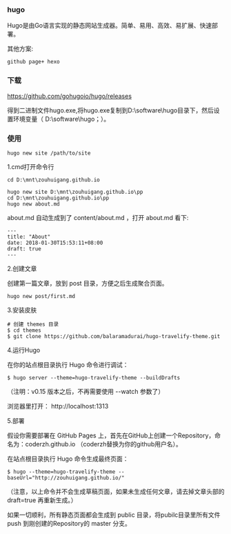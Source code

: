 ### hugo

Hugo是由Go语言实现的静态网站生成器。简单、易用、高效、易扩展、快速部署。


其他方案:

	github page+ hexo 




### 下载

https://github.com/gohugoio/hugo/releases

得到二进制文件hugo.exe,将hugo.exe复制到D:\software\hugo目录下，然后设置环境变量（	D:\software\hugo；）。




### 使用

	hugo new site /path/to/site

1.cmd打开命令行

	cd D:\mnt\zouhuigang.github.io

	hugo new site D:\mnt\zouhuigang.github.io\pp
	cd D:\mnt\zouhuigang.github.io\pp
	hugo new about.md


about.md 自动生成到了 content/about.md ，打开 about.md 看下:

	---
	title: "About"
	date: 2018-01-30T15:53:11+08:00
	draft: true
	---

2.创建文章

创建第一篇文章，放到 post 目录，方便之后生成聚合页面。

	hugo new post/first.md


3.安装皮肤

	# 创建 themes 目录
	$ cd themes
	$ git clone https://github.com/balaramadurai/hugo-travelify-theme.git


4.运行Hugo

在你的站点根目录执行 Hugo 命令进行调试：

	$ hugo server --theme=hugo-travelify-theme --buildDrafts

（注明：v0.15 版本之后，不再需要使用 --watch 参数了）

浏览器里打开： http://localhost:1313


5.部署

假设你需要部署在 GitHub Pages 上，首先在GitHub上创建一个Repository，命名为：coderzh.github.io （coderzh替换为你的github用户名）。

在站点根目录执行 Hugo 命令生成最终页面：

	$ hugo --theme=hugo-travelify-theme --baseUrl="http://zouhuigang.github.io/"

（注意，以上命令并不会生成草稿页面，如果未生成任何文章，请去掉文章头部的 draft=true 再重新生成。）

如果一切顺利，所有静态页面都会生成到 public 目录，将pubilc目录里所有文件 push 到刚创建的Repository的 master 分支。
